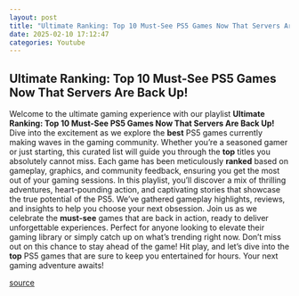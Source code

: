 ```yaml
---
layout: post
title: "Ultimate Ranking: Top 10 Must-See PS5 Games Now That Servers Are Back Up!"
date: 2025-02-10 17:12:47
categories: Youtube
---
```


## Ultimate Ranking: Top 10 Must-See PS5 Games Now That Servers Are Back Up!

Welcome to the ultimate gaming experience with our playlist **Ultimate Ranking: Top 10 Must-See PS5 Games Now That Servers Are Back Up!**
Dive into the excitement as we explore the **best** PS5 games currently making waves in the gaming community. Whether you’re a seasoned gamer or just starting, this curated list will guide you through the **top** titles you absolutely cannot miss. Each game has been meticulously **ranked** based on gameplay, graphics, and community feedback, ensuring you get the most out of your gaming sessions.
In this playlist, you’ll discover a mix of thrilling adventures, heart-pounding action, and captivating stories that showcase the true potential of the PS5. We’ve gathered gameplay highlights, reviews, and insights to help you choose your next obsession. 
Join us as we celebrate the **must-see** games that are back in action, ready to deliver unforgettable experiences. Perfect for anyone looking to elevate their gaming library or simply catch up on what’s trending right now.
Don’t miss out on this chance to stay ahead of the game! Hit play, and let’s dive into the **top** PS5 games that are sure to keep you entertained for hours. Your next gaming adventure awaits!

[source](https://www.youtube.com/playlist?list=PLLrgII1YrCjCxyciu4MvRS2XekeJWnHNK)